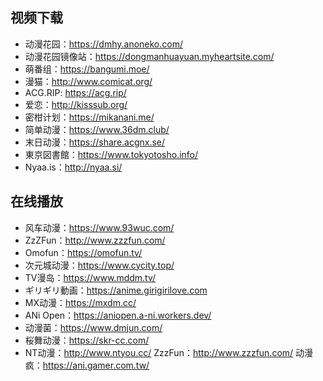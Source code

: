 ## 视频下载
+ 动漫花园：https://dmhy.anoneko.com/
+ 动漫花园镜像站：https://dongmanhuayuan.myheartsite.com/
+ 萌番组：https://bangumi.moe/
+ 漫猫：http://www.comicat.org/
+ ACG.RIP: https://acg.rip/
+ 爱恋：http://kisssub.org/
+ 密柑计划：https://mikanani.me/
+ 简单动漫：https://www.36dm.club/
+ 末日动漫：https://share.acgnx.se/
+ 東京図書館：https://www.tokyotosho.info/
+ Nyaa.is：http://nyaa.si/

## 在线播放
+ 风车动漫：https://www.93wuc.com/
+ ZzZFun：http://www.zzzfun.com/
+ Omofun：https://omofun.tv/
+ 次元城动漫：https://www.cycity.top/
+ TV漫岛：https://www.mddm.tv/
+ ギリギリ動画：https://anime.girigirilove.com
+ MX动漫：https://mxdm.cc/
+ ANi Open：https://aniopen.a-ni.workers.dev/
+ 动漫菌：https://www.dmjun.com/
+ 桜舞动漫：https://skr-cc.com/
+ NT动漫：http://www.ntyou.cc/
ZzzFun：http://www.zzzfun.com/
动漫疯：https://ani.gamer.com.tw/
